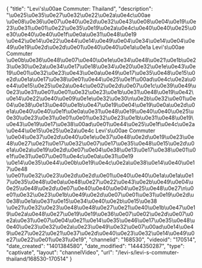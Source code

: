 {
    "title": "Levi's\u00ae Commuter: Thailand",
    "description": "\u0e25\u0e35\u0e27\u0e32\u0e22\u0e2a\u0e4c\u00ae \u0e08\u0e36\u0e07\u0e40\u0e2d\u0e32\u0e43\u0e08\u0e04\u0e19\u0e23\u0e31\u0e01\u0e22\u0e35\u0e19\u0e2a\u0e4c\u0e40\u0e40\u0e25\u0e30\u0e40\u0e40\u0e1f\u0e0a\u0e31\u0e48\u0e19 \u0e42\u0e14\u0e22\u0e44\u0e14\u0e49\u0e04\u0e34\u0e14\u0e04\u0e49\u0e19\u0e2d\u0e2d\u0e01\u0e40\u0e40\u0e1a\u0e1a Levi's\u00ae Commuter \u0e0b\u0e36\u0e48\u0e07\u0e40\u0e1e\u0e34\u0e48\u0e21\u0e1b\u0e23\u0e30\u0e2a\u0e34\u0e17\u0e18\u0e34\u0e20\u0e32\u0e1e\u0e43\u0e19\u0e01\u0e32\u0e23\u0e43\u0e0a\u0e49\u0e17\u0e35\u0e48\u0e15\u0e2d\u0e1a\u0e17\u0e38\u0e01\u0e44\u0e25\u0e1f\u00ad\u0e4c\u0e2a\u0e44\u0e15\u0e25\u0e2a\u0e4c\u0e02\u0e2d\u0e07\u0e1c\u0e39\u0e49\u0e23\u0e31\u0e01\u0e01\u0e32\u0e23\u0e1b\u0e31\u0e48\u0e19\u0e42\u0e14\u0e22\u0e40\u0e09\u0e1e\u0e32\u0e30\n\u0e2b\u0e32\u0e01\u0e04\u0e38\u0e13\u0e40\u0e1b\u0e47\u0e19\u0e04\u0e19\u0e0a\u0e2d\u0e1a\u0e40\u0e40\u0e1f\u0e0a\u0e31\u0e48\u0e19\u0e40\u0e40\u0e25\u0e30\u0e23\u0e31\u0e01\u0e01\u0e32\u0e23\u0e1b\u0e31\u0e48\u0e19\u0e43\u0e19\u0e17\u0e38\u00ad\u0e01\u0e44\u0e25\u0e1f\u0e4c\u0e2a\u0e44\u0e15\u0e25\u0e2a\u0e4c Levi's\u00ae Commuter \u0e04\u0e37\u0e2d\u0e40\u0e1e\u0e37\u0e48\u0e2d\u0e19\u0e23\u0e48\u0e27\u0e21\u0e17\u0e32\u0e07\u0e17\u0e35\u0e48\u0e15\u0e2d\u0e1a\u0e2a\u0e19\u0e2d\u0e07\u0e04\u0e38\u0e13\u0e17\u0e38\u0e01\u0e1f\u0e31\u0e07\u0e01\u0e4c\u0e0a\u0e31\u0e19 \u0e14\u0e35\u0e44\u0e0b\u0e19\u0e4c\u0e2a\u0e38\u0e14\u0e40\u0e17\u0e48 \u0e01\u0e32\u0e23\u0e2d\u0e2d\u0e01\u0e40\u0e40\u0e1a\u0e1a\u0e17\u0e35\u0e48\u0e0a\u0e48\u0e27\u0e22\u0e43\u0e2b\u0e49\u0e04\u0e25\u0e48\u0e2d\u0e07\u0e40\u0e40\u0e04\u0e25\u0e48\u0e27\n\u0e01\u0e32\u0e23\u0e1b\u0e49\u0e2d\u0e07\u0e01\u0e31\u0e19\u0e2d\u0e38\u0e1a\u0e31\u0e15\u0e34\u0e40\u0e2b\u0e15\u0e38 \u0e21\u0e32\u0e23\u0e48\u0e48\u0e27\u0e21\u0e40\u0e1b\u0e47\u0e19\u0e2a\u0e48\u0e27\u0e19\u0e19\u0e36\u0e07\u0e02\u0e2d\u0e07\u0e2a\u0e31\u0e07\u0e04\u0e21\u0e14\u0e35\u0e46\u0e17\u0e35\u0e48\u0e40\u0e23\u0e32\u0e2a\u0e23\u0e49\u0e32\u0e07\u00ad\u0e14\u0e49\u0e27\u0e22\u0e21\u0e37\u0e2d\u0e40\u0e23\u0e32\u0e14\u0e49\u0e27\u0e22\u0e01\u0e31\u0e19",
    "channelid": "168530",
    "videoid": "170514",
    "date_created": "1401384580",
    "date_modified": "1444350287",
    "type": "captivate",
    "layout": "channelVideo",
    "url": "\/levi-s\/levi-s-commuter-thailand\/168530-170514"
}